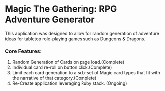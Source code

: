# Magic The Gathering: RPG Adventure Generator
This application was designed to allow for random generation of adventure ideas for tabletop role-playing games such as Dungeons & Dragons. 

### Core Features:
1. Random Generation of Cards on page load.(Complete)
2. Individual card re-roll on button click.(Complete)
3. Limit each card generation to a sub-set of Magic card types that fit with the narrative of that category.(Complete)
4. Re-Create application leveraging Ruby stack. (Ongoing)
